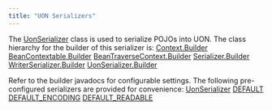 ```yaml
---
title: "UON Serializers"
---
```


The [UonSerializer](../apidocs/org/apache/juneau/uon/UonSerializer.html) class is used to serialize POJOs into UON.
The class hierarchy for the builder of this serializer is:
<tree>
<node-0><java-abstract-class>[Context.Builder](../apidocs/...)</java-abstract-class></node-0>
<node-1><java-abstract-class>[BeanContextable.Builder](../apidocs/org/apache/juneau/BeanContextable/Builder.html)</java-abstract-class></node-1>
<node-2><java-abstract-class>[BeanTraverseContext.Builder](../apidocs/org/apache/juneau/BeanTraverseContext/Builder.html)</java-abstract-class></node-2>
<node-3><java-abstract-class>[Serializer.Builder](../apidocs/org/apache/juneau/serializer/Serializer/Builder.html)</java-abstract-class></node-3>
<node-4><java-abstract-class>[WriterSerializer.Builder](../apidocs/org/apache/juneau/serializer/WriterSerializer/Builder.html)</java-abstract-class></node-4>
<node-5><java-class>[UonSerializer.Builder](../apidocs/org/apache/juneau/uon/UonSerializer/Builder.html)</java-class></node-5>
</tree>

Refer to the builder javadocs for configurable settings.
The following pre-configured serializers are provided for convenience:
<tree>
<node-0><java-class>[UonSerializer](../apidocs/...)</java-class></node-0>
<node-1><javac-field>[DEFAULT](../apidocs/org/apache/juneau/uon/UonSerializer.html#DEFAULT)</javac-field></node-1>
<node-1><javac-field>[DEFAULT_ENCODING](../apidocs/org/apache/juneau/uon/UonSerializer.html#DEFAULT_ENCODING)</javac-field></node-1>
<node-1><javac-field>[DEFAULT_READABLE](../apidocs/org/apache/juneau/uon/UonSerializer.html#DEFAULT_READABLE)</javac-field></node-1>
</tree>
